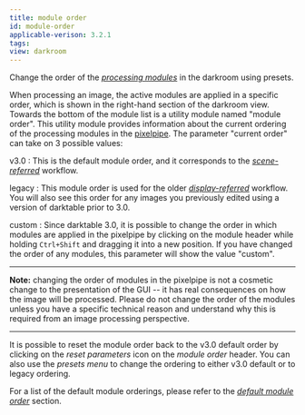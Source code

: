 ```yaml
---
title: module order
id: module-order
applicable-verison: 3.2.1
tags: 
view: darkroom
---
```


Change the order of the [_processing modules_](../../processing-modules/_index.md) in the darkroom using presets.

When processing an image, the active modules are applied in a specific order, which is shown in the right-hand section of the darkroom view. Towards the bottom of the module list is a utility module named "module order". This utility module provides information about the current ordering of the processing modules in the [pixelpipe](../../../darkroom/processing-modules-and-pixelpipe/the-pixelpipe-and-module-order.md). The parameter "current order" can take on 3 possible values:

v3.0
: This is the default module order, and it corresponds to the [_scene-referred_](../../../overview/workflow/edit-scene-referred.md) workflow. 

legacy
: This module order is used for the older [_display-referred_](../../../overview/workflow/edit-display-referred.md) workflow. You will also see this order for any images you previously edited using a version of darktable prior to 3.0.

custom
: Since darktable 3.0, it is possible to change the order in which modules are applied in the pixelpipe by clicking on the module header while holding `Ctrl+Shift` and dragging it into a new position. If you have changed the order of any modules, this parameter will show the value "custom".

---

**Note:** changing the order of modules in the pixelpipe is not a cosmetic change to the presentation of the GUI -- it has real consequences on how the image will be processed. Please do not change the order of the modules unless you have a specific technical reason and understand why this is required from an image processing perspective.

---

It is possible to reset the module order back to the v3.0 default order by clicking on the _reset parameters_ icon on the _module order_ header. You can also use the _presets menu_ to change the ordering to either v3.0 default or to legacy ordering.

For a list of the default module orderings, please refer to the [_default module order_](../../../special-topics/module-order.md) section.

